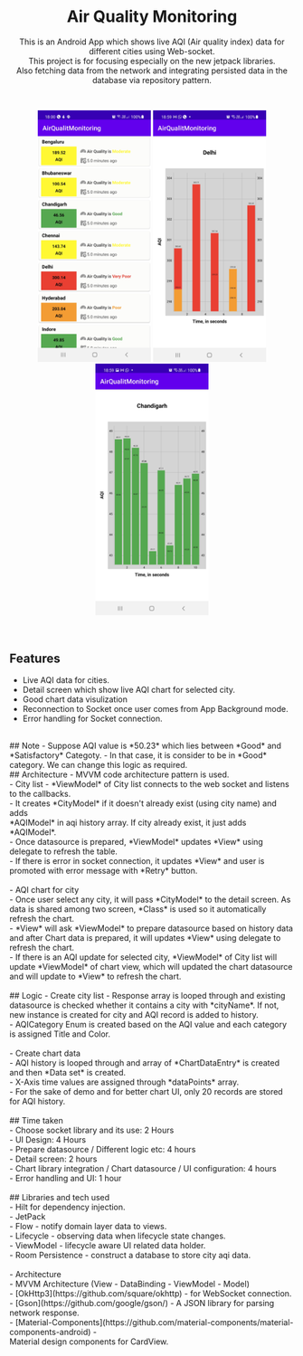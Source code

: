 <h1 align="center">Air Quality Monitoring</h1>

<p align="center">
This is an Android  App which shows live AQI (Air quality index) data for different cities using Web-socket.
<br>This project is for focusing especially on the new jetpack libraries.<br>
Also fetching data from the network and integrating persisted data in the database via repository pattern.
</p>
<br>

<p align="center">
  <img alt="home" src="https://github.com/kanikatandelnetweb/AirQualityMonitoring/blob/master/screenshots/citylist.jpg" width=200/>
  <img alt="graph" src="https://github.com/kanikatandelnetweb/AirQualityMonitoring/blob/master/screenshots/graph.jpg" width=200/>
   <img alt="graph" src="https://github.com/kanikatandelnetweb/AirQualityMonitoring/blob/master/screenshots/graph1.jpg" width=200/>
</p><br>


## Features
- Live AQI data for cities.
- Detail screen which show live AQI chart for selected city.
- Good chart data visulization
- Reconnection to Socket once user comes from App Background mode.
- Error handling for Socket connection.
<br>
## Note
- Suppose AQI value is *50.23* which lies between *Good* and *Satisfactory* Categoty.
- In that case, it is consider to be in *Good* category. We can change this logic as required.
<br>
## Architecture
- MVVM code architecture pattern is used.
<br>
- City list
    - *ViewModel* of City list connects to the web socket and listens to the callbacks.<br>
    - It creates *CityModel* if it doesn't already exist (using city name) and adds<br>
    *AQIModel* in aqi history array. If city already exist, it just adds *AQIModel*.<br>
    - Once datasource is prepared, *ViewModel* updates *View* using delegate to refresh the table.<br>
    - If there is error in socket connection, it updates *View* and user is promoted with error message with *Retry* button.<br>
<br>
- AQI chart for city<br>
    - Once user select any city, it will pass *CityModel* to the detail screen. As data is shared among two screen, *Class* is used so it automatically refresh the chart.<br>
    - *View* will ask *ViewModel* to prepare datasource based on history data and after Chart data is prepared, it will updates *View* using delegate to refresh the chart.<br>
    - If there is an AQI update for selected city, *ViewModel* of City list will update *ViewModel* of chart view, which will updated the chart datasource and will update
     to *View* to refresh the chart.<br>
<br>
## Logic
- Create city list
    - Response array is looped through and existing datasource is checked whether it contains a city with *cityName*.
    If not, new instance is created for city and AQI record is added to history.<br>
    - AQICategory Enum is created based on the AQI value and each category is assigned Title and Color.<br>
<br>
- Create chart data<br>
    - AQI history is looped through and array of *ChartDataEntry* is created and then *Data set* is created.<br>
    - X-Axis time values are assigned through *dataPoints* array.<br>
    - For the sake of demo and for better chart UI, only 20 records are stored for AQI history.<br>
<br>
## Time taken<br>
- Choose socket library and its use: 2 Hours<br>
- UI Design: 4 Hours<br>
- Prepare datasource / Different logic etc: 4 hours<br>
- Detail screen: 2 hours<br>
- Chart library integration / Chart datasource / UI configuration: 4 hours<br>
- Error handling and UI: 1 hour<br>
<br>
## Libraries and tech used<br>
- Hilt for dependency injection.<br>
- JetPack<br>
  - Flow - notify domain layer data to views.<br>
  - Lifecycle - observing data when lifecycle state changes.<br>
  - ViewModel - lifecycle aware UI related data holder.<br>
  - Room Persistence - construct a database to store city aqi data.<br>
  <br>
- Architecture<br>
  - MVVM Architecture (View - DataBinding - ViewModel - Model)<br>
- [OkHttp3](https://github.com/square/okhttp) - for WebSocket connection.<br>
- [Gson](https://github.com/google/gson/) - A JSON library for parsing network response.<br>
- [Material-Components](https://github.com/material-components/material-components-android) - <br>
Material design components for CardView.<br>
<br>
